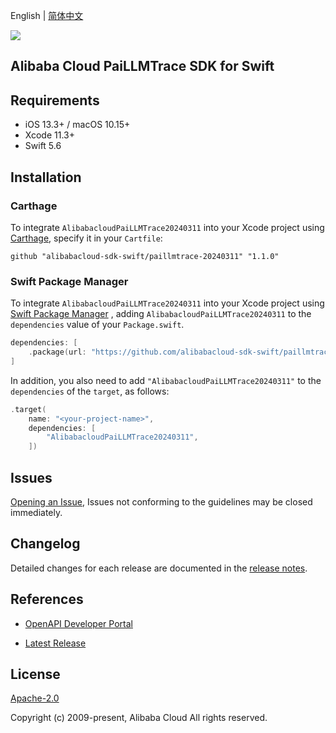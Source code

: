 English | [简体中文](README-CN.md)

![](https://aliyunsdk-pages.alicdn.com/icons/AlibabaCloud.svg)

## Alibaba Cloud PaiLLMTrace SDK for Swift

## Requirements

- iOS 13.3+ / macOS 10.15+
- Xcode 11.3+
- Swift 5.6

## Installation

### Carthage

To integrate `AlibabacloudPaiLLMTrace20240311` into your Xcode project using [Carthage](https://github.com/Carthage/Carthage), specify it in your `Cartfile`:

```ogdl
github "alibabacloud-sdk-swift/paillmtrace-20240311" "1.1.0"
```

### Swift Package Manager

To integrate `AlibabacloudPaiLLMTrace20240311` into your Xcode project using [Swift Package Manager](https://swift.org/package-manager/) , adding `AlibabacloudPaiLLMTrace20240311` to the `dependencies` value of your `Package.swift`.

```swift
dependencies: [
    .package(url: "https://github.com/alibabacloud-sdk-swift/paillmtrace-20240311.git", from: "1.1.0")
]
```

In addition, you also need to add `"AlibabacloudPaiLLMTrace20240311"` to the `dependencies` of the `target`, as follows:

```swift
.target(
    name: "<your-project-name>",
    dependencies: [
        "AlibabacloudPaiLLMTrace20240311",
    ])
```

## Issues

[Opening an Issue](https://github.com/alibabacloud-sdk-swift/paillmtrace-20240311/issues/new), Issues not conforming to the guidelines may be closed immediately.

## Changelog

Detailed changes for each release are documented in the [release notes](./ChangeLog.txt).

## References

* [OpenAPI Developer Portal](https://next.api.alibabacloud.com/home)
- [Latest Release](https://github.com/alibabacloud-sdk-swift/paillmtrace-20240311)

## License

[Apache-2.0](http://www.apache.org/licenses/LICENSE-2.0)

Copyright (c) 2009-present, Alibaba Cloud All rights reserved.
